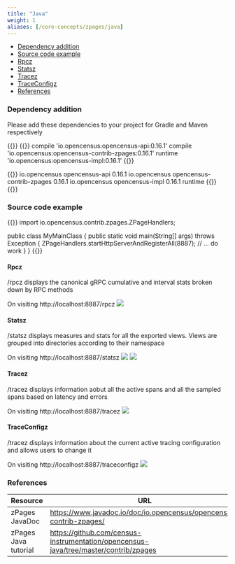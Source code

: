 ```yaml
---
title: "Java"
weight: 1
aliases: [/core-concepts/zpages/java]
---
```


- [Dependency addition](#dependency-addition)
- [Source code example](#source-code-example)
- [Rpcz](#rpcz)
- [Statsz](#statsz)
- [Tracez](#tracez)
- [TraceConfigz](#traceconfigz)
- [References](#references)

### Dependency addition

Please add these dependencies to your project for Gradle and Maven respectively

{{<tabs Gradle Maven>}}
{{<highlight gradle>}}
compile 'io.opencensus:opencensus-api:0.16.1'
compile 'io.opencensus:opencensus-contrib-zpages:0.16.1'
runtime 'io.opencensus:opencensus-impl:0.16.1'
{{</highlight>}}

{{<highlight xml>}}
<dependencies>
  <dependency>
    <groupId>io.opencensus</groupId>
    <artifactId>opencensus-api</artifactId>
    <version>0.16.1</version>
  </dependency>
  <dependency>
    <groupId>io.opencensus</groupId>
    <artifactId>opencensus-contrib-zpages</artifactId>
    <version>0.16.1</version>
  </dependency>
  <dependency>
    <groupId>io.opencensus</groupId>
    <artifactId>opencensus-impl</artifactId>
    <version>0.16.1</version>
    <scope>runtime</scope>
  </dependency>
</dependencies>
{{</highlight>}}
{{</tabs>}}

### Source code example

{{<highlight java>}}
import io.opencensus.contrib.zpages.ZPageHandlers;

public class MyMainClass {
  public static void main(String[] args) throws Exception {
    ZPageHandlers.startHttpServerAndRegisterAll(8887);
    // ... do work
  }
}
{{</highlight>}}

#### Rpcz
/rpcz displays the canonical gRPC cumulative and interval stats broken down by RPC methods

On visiting http://localhost:8887/rpcz
![](/images/zpages-rpcz-example-java.png)

#### Statsz
/statsz displays measures and stats for all the exported views. Views are grouped into directories according to their namespace

On visiting http://localhost:8887/statsz
![](/images/zpages-statsz-example-1-java.png)
![](/images/zpages-statsz-example-2-java.png)

#### Tracez
/tracez displays information aobut all the active spans and all the sampled spans based on latency and errors

On visiting http://localhost:8887/tracez
![](/images/zpages-tracez-example-java.png)

#### TraceConfigz
/tracez displays information about the current active tracing configuration and allows users to change it

On visiting http://localhost:8887/traceconfigz
![](/images/zpages-traceconfigz-example-java.png)

### References

Resource|URL
---|---
zPages JavaDoc|https://www.javadoc.io/doc/io.opencensus/opencensus-contrib-zpages/
zPages Java tutorial|https://github.com/census-instrumentation/opencensus-java/tree/master/contrib/zpages
